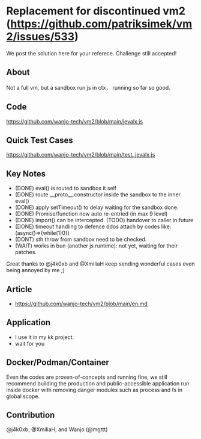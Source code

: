 # Replacement for discontinued vm2 (https://github.com/patriksimek/vm2/issues/533)

We post the solution here for your referece.  Challenge still accepted!

## About

Not a full vm, but a sandbox run js in ctx， running so far so good.

## Code

https://github.com/wanjo-tech/vm2/blob/main/jevalx.js

## Quick Test Cases

https://github.com/wanjo-tech/vm2/blob/main/test_jevalx.js

## Key Notes
* (DONE) eval() is routed to sandbox it self
* (DONE) route \_\_proto\_\_.constructor inside the sandbox to the inner eval()
* (DONE) apply setTimeout() to delay waiting for the sandbox done.
* (DONE) Promise/function now auto re-entried (in max 9 level)
* (DONE) import() can be intercepted. (TODO) handover to caller in future
* (DONE) timeout handling to defence ddos attach by codes like: (async()=>{while(1)0})
* (DONT) sth throw from sandbox need to be checked.
* (WAIT) works in bun (another js runtime): not yet, waiting for their patches.

Great thanks to @j4k0xb and @XmiliaH keep sending wonderful cases even being annoyed by me ;)

## Article

* https://github.com/wanjo-tech/vm2/blob/main/en.md

## Application

* I use it in my kk project.
* wait for you

## Docker/Podman/Container

Even the codes are proven-of-concepts and running fine, we still recommend building the production and public-accessible application run inside docker with removing danger modules such as process and fs in global scope.

## Contribution

@j4k0xb, @XmiliaH, and Wanjo (@mgttt)
